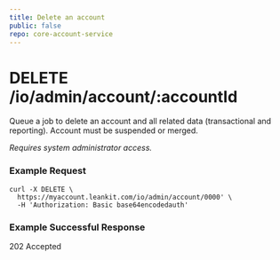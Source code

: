 ```yaml
---
title: Delete an account
public: false
repo: core-account-service
---
```

# DELETE /io/admin/account/:accountId

Queue a job to delete an account and all related data (transactional and reporting). Account must be suspended or merged.

_Requires system administrator access._

### Example Request
```shell
curl -X DELETE \
  https://myaccount.leankit.com/io/admin/account/0000' \
  -H 'Authorization: Basic base64encodedauth'
```

### Example Successful Response

202 Accepted
